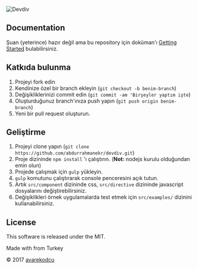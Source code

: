 ![Devdiv](http://i.hizliresim.com/1LVQLj.png)

## Documentation
Şuan (yeterince) hazır değil ama bu repository için doküman'ı [Getting Started](https://abdurrahmanekr.github.io/devdiv/getting-started/) bulabilirsiniz.

## Katkıda bulunma

1. Projeyi fork edin
2. Kendinize özel bir branch ekleyin (`git checkout -b benim-branch`)
3. Değişikliklerinizi commit edin (`git commit -am 'Birşeyler yaptım işte`)
4. Oluşturduğunuz branch'ınıza push yapın (`git push origin benim-branch`)
5. Yeni bir pull request oluşturun.

## Geliştirme

1. Projeyi clone yapın (`git clone https://github.com/abdurrahmanekr/devdiv.git`)
2. Proje dizininde `npm install` 'ı çalıştırın. (__Not:__ nodejs kurulu olduğundan emin olun)
3. Projede çalışmak için `gulp` yükleyin.
4. `gulp` komutunu çalıştırarak console penceresini açık tutun.
5. Artık `src/component` dizininde css, `src/directive` dizininde javascript dosyalarını değiştirebilirsiniz.
6. Değişiklikleri örnek uygulamalarda test etmek için `src/examples/` dizinini kullanabilirsiniz.

## License

This software is released under the MIT.

Made with from Turkey

© 2017 [avarekodcu](http://www.avarekodcu.com)
